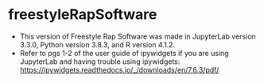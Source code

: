 # freestyleRapSoftware

- This version of Freestyle Rap Software was made in JupyterLab version 3.3.0, Python version 3.8.3, and R version 4.1.2.
- Refer to pgs 1-2 of the user guide of ipywidgets if you are using JupyterLab and having trouble using ipywidgets: https://ipywidgets.readthedocs.io/_/downloads/en/7.6.3/pdf/
